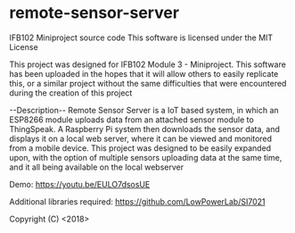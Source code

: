 # remote-sensor-server

IFB102 Miniproject source code
This software is licensed under the MIT License

This project was designed for IFB102 Module 3 - Miniproject.
This software has been uploaded in the hopes that it will allow others to easily replicate this, or a similar project without the same difficulties that were encountered during the creation of this project

--Description--
Remote Sensor Server is a IoT based system, in which an ESP8266 module uploads data from an attached sensor module to ThingSpeak. A Raspberry Pi system then downloads the sensor data, and displays it on a local web server, where it can be viewed and monitored from a mobile device.
This project was designed to be easily expanded upon, with the option of multiple sensors uploading data at the same time, and it all being available on the local webserver

Demo: https://youtu.be/EULO7dsosUE

Additional libraries required: https://github.com/LowPowerLab/SI7021

Copyright (C) <2018> <Jeffrey Lakeman>